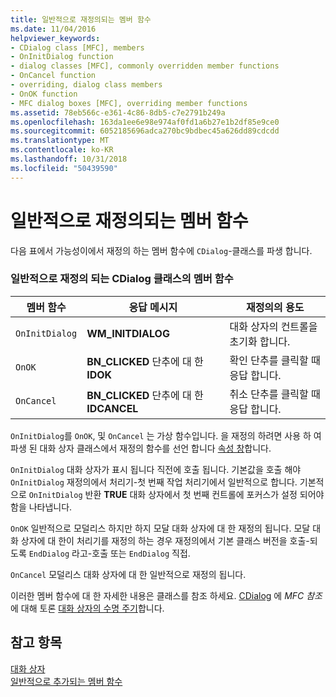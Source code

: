 ```yaml
---
title: 일반적으로 재정의되는 멤버 함수
ms.date: 11/04/2016
helpviewer_keywords:
- CDialog class [MFC], members
- OnInitDialog function
- dialog classes [MFC], commonly overridden member functions
- OnCancel function
- overriding, dialog class members
- OnOK function
- MFC dialog boxes [MFC], overriding member functions
ms.assetid: 78eb566c-e361-4c86-8db5-c7e2791b249a
ms.openlocfilehash: 163da1ee6e98e974af0fd1a6b27e1b2df85e9ce0
ms.sourcegitcommit: 6052185696adca270bc9bdbec45a626dd89cdcdd
ms.translationtype: MT
ms.contentlocale: ko-KR
ms.lasthandoff: 10/31/2018
ms.locfileid: "50439590"
---
```

# <a name="commonly-overridden-member-functions"></a>일반적으로 재정의되는 멤버 함수

다음 표에서 가능성이에서 재정의 하는 멤버 함수에 `CDialog`-클래스를 파생 합니다.

### <a name="commonly-overridden-member-functions-of-class-cdialog"></a>일반적으로 재정의 되는 CDialog 클래스의 멤버 함수

|멤버 함수|응답 메시지|재정의의 용도|
|---------------------|----------------------------|-----------------------------|
|`OnInitDialog`|**WM_INITDIALOG**|대화 상자의 컨트롤을 초기화 합니다.|
|`OnOK`|**BN_CLICKED** 단추에 대 한 **IDOK**|확인 단추를 클릭할 때 응답 합니다.|
|`OnCancel`|**BN_CLICKED** 단추에 대 한 **IDCANCEL**|취소 단추를 클릭할 때 응답 합니다.|

`OnInitDialog`를 `OnOK`, 및 `OnCancel` 는 가상 함수입니다. 을 재정의 하려면 사용 하 여 파생 된 대화 상자 클래스에서 재정의 함수를 선언 합니다 [속성 창](/visualstudio/ide/reference/properties-window)합니다.

`OnInitDialog` 대화 상자가 표시 됩니다 직전에 호출 됩니다. 기본값을 호출 해야 `OnInitDialog` 재정의에서 처리기-첫 번째 작업 처리기에서 일반적으로 합니다. 기본적으로 `OnInitDialog` 반환 **TRUE** 대화 상자에서 첫 번째 컨트롤에 포커스가 설정 되어야 함을 나타냅니다.

`OnOK` 일반적으로 모덜리스 하지만 하지 모달 대화 상자에 대 한 재정의 됩니다. 모달 대화 상자에 대 한이 처리기를 재정의 하는 경우 재정의에서 기본 클래스 버전을 호출-되도록 `EndDialog` 라고-호출 또는 `EndDialog` 직접.

`OnCancel` 모덜리스 대화 상자에 대 한 일반적으로 재정의 됩니다.

이러한 멤버 함수에 대 한 자세한 내용은 클래스를 참조 하세요. [CDialog](../mfc/reference/cdialog-class.md) 에 *MFC 참조* 에 대해 토론 [대화 상자의 수명 주기](../mfc/life-cycle-of-a-dialog-box.md)합니다.

## <a name="see-also"></a>참고 항목

[대화 상자](../mfc/dialog-boxes.md)<br/>
[일반적으로 추가되는 멤버 함수](../mfc/commonly-added-member-functions.md)
